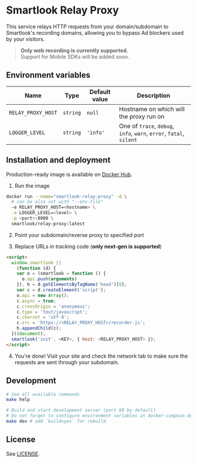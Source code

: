 # Smartlook Relay Proxy

This service relays HTTP requests from your domain/subdomain to
Smartlook's recording domains, allowing you to bypass Ad blockers used
by your visitors.
> **Only web recording is currently supported.**  
> Support for Mobile SDKs will be added soon.

## Environment variables

| Name               | Type     | Default value | Description                                                         |
| ------------------ | -------- | ------------- | ------------------------------------------------------------------- |
| `RELAY_PROXY_HOST` | `string` | `null`        | Hostname on which will the proxy run on                             |
| `LOGGER_LEVEL`     | `string` | `'info'`      | One of `trace`, `debug`, `info`, `warn`, `error`, `fatal`, `silent` |

## Installation and deployment

Production-ready image is available on [Docker Hub](https://hub.docker.com/r/smartlook/relay-proxy).

1. Run the image

```sh
docker run --name="smartlook-relay-proxy" -d \
  # can be also set with "--env-file"
  -e RELAY_PROXY_HOST=<hostname> \
  -e LOGGER_LEVEL=<level> \
  -p <port>:8000 \
  smartlook/relay-proxy:latest
```

2. Point your subdomain/reverse proxy to specified port

3. Replace URLs in tracking code (**only next-gen is supported**)

```html
<script>
  window.smartlook ||
    (function (d) {
    var o = (smartlook = function () {
      o.api.push(arguments)
    }), h = d.getElementsByTagName('head')[0];
    var c = d.createElement('script');
    o.api = new Array();
    c.async = true;
    c.crossOrigin = 'anonymous';
    c.type = 'text/javascript';
    c.charset = 'utf-8';
    c.src = 'https://<RELAY_PROXY_HOST>/recorder.js';
    h.appendChild(c);
  })(document);
  smartlook('init', <KEY>, { host: <RELAY_PROXY_HOST> });
</script>
```

4. You're done! Visit your site and check the network tab to make sure the requests are sent through your subdomain.

## Development

```sh
# See all available commands
make help

# Build and start development server (port 80 by default)
# Do not forget to configure environment variables in docker-compose.dev.yml
make dev # add `build=yes` for rebuild
```

## License

See [LICENSE](LICENSE).
